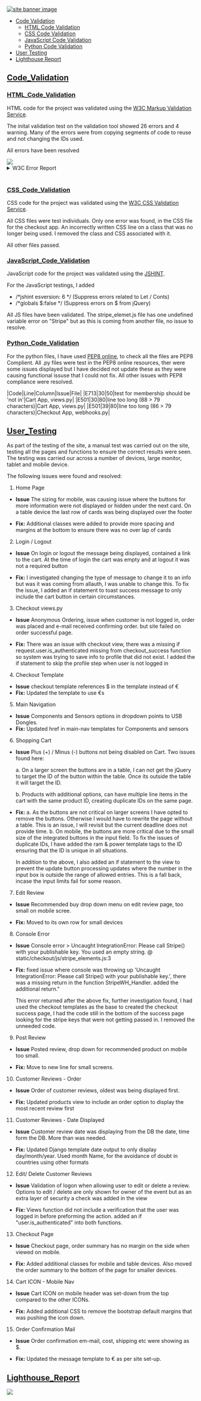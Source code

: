 <a href="https://pie-junkie.herokuapp.com"><img src="readme_assets/images/site_banner.jpg" target="_blank"
alt="site banner image" style="max-width:100%;"></img></a>

- [Code Validation](#Code_Validation)
    - [HTML Code Validation](#HTML_Code_Validation)
    - [CSS Code Validation](#CSS_Code_Validation)
    - [JavaScript Code Validation](#JavaScript_Code_Validation)
    - [Python Code Validation](#Python_Code_Validation)
- [User Testing](#Code_Validation)
- [Lighthouse Report](#Lighthouse_Report)


## **<ins>Code_Validation</ins>**


### <ins>HTML_Code_Validation</ins>
HTML code for the project was validated using the <a href="https://validator.w3.org/">W3C Markup Validation Service</a>.

The inital validation test on the validation tool showed 26 errors and 4 warning. 
Many of the errors were from copying segments of code to reuse and not changing the IDs used. 

All errors have been resolved

<img src="readme_assets/images/html_validation.jpg">




<details><summary>W3C Error Report</summary>

1. Error: Element li not allowed as child of element nav in this context. (Suppressing further errors from this subtree.)   
2. Error: Element li not allowed as child of element nav in this context. (Suppressing further errors from this subtree.)
3. Error: Duplicate ID user-options.
4. Warning: The first occurrence of ID user-options was here.
5. Error: Element li not allowed as child of element nav in this context. (Suppressing further errors from this subtree.)
6. Error: Start tag a seen but an element of the same type was already open.
7. Error: Stray end tag a.
8. Error: Duplicate ID home-link.
9. Warning: The first occurrence of ID home-link was here.
10. Error: Bad value /products/?category=All Raspberry Pi,raspberry_pi_4,raspberry_pi_3,raspberry_pi_zero,raspberry_pi_pico for attribute href on element a: Illegal character in query: space is not allowed.
11. Error: Duplicate ID sccessories-link.
12. Warning: The first occurrence of ID sccessories-link was here.
13. Error: Bad value /products/?category=All Kits,game_kit,project,mini_projects for attribute href on element a: Illegal character in query: space is not allowed.
14. Error: Attribute test not allowed on element h5 at this point.
15. Error: Attribute test not allowed on element h5 at this point.
16. Error: Attribute test not allowed on element h5 at this point.
17. Error: Attribute text-b not allowed on element h5 at this point.
18. Warning: The type attribute is unnecessary for JavaScript resources.
19. Error: End tag for body seen, but there were unclosed elements.
20. Error: Unclosed element div.
21. Error: The aria-labelledby attribute must point to an element in the same document.
22. Error: The aria-labelledby attribute must point to an element in the same document.
23. Error: The aria-labelledby attribute must point to an element in the same document.
24. Error: The aria-labelledby attribute must point to an element in the same document.
25. Error: The aria-labelledby attribute must point to an element in the same document.
26. Error: The aria-labelledby attribute must point to an element in the same document.<div class="dropdown-menu border-0" aria-labelledby="Accessories link">↩ 
27. Error: The aria-labelledby attribute must point to an element in the same document.
28. Error: The aria-labelledby attribute must point to an element in the same document.
29. Error: The aria-labelledby attribute must point to an element in the same document.
30. Error: The aria-labelledby attribute must point to an element in the same document.
    </details>
    <br>

### <ins>CSS_Code_Validation</ins>
CSS code for the project was validated using the <a href="https://jigsaw.w3.org/css-validator/">W3C CSS Validation Service</a>.

All CSS files were test individuals. Only one error was found, in the CSS file for the checkout app. An incorrectly written CSS line on a class that was no longer being used. I removed the class and CSS associated with it. 

All other files passed.

### <ins>JavaScript_Code_Validation</ins>
JavaScript code for the project was validated using the <a href="https://jshint.com/">JSHINT</a>.

For the JavaScript testings, I added
- /*jshint esversion: 6 */ (Suppress errors related to Let / Conts)
- /*globals $:false */ (Suppress errors on $ from jQuery)

All JS files have been validated. 
The stripe_elemet.js file has one undefined variable error on "Stripe" but as this is coming from another file, no issue to resolve.

### <ins>Python_Code_Validation</ins>
For the python files, I have used <a href="https://jshint.com/">PEP8 online</a>, to check all the files are PEP8 Complient. 
All .py files were test in the PEP8 online resources, ther were some issues displayed but I have decided not update these as they were causing functional issuse
that I could not fix.
All other issues with PEP8 compliance were resolved.

|Code|Line|Column|Issue|File|
|E713|30|50|test for membership should be 'not in'|Cart App, views.py|
|E501|30|80|line too long (88 > 79 characters)|Cart App, views.py|
|E501|39|80|line too long (86 > 79 characters)|Checkout App, webhooks.py|


## **<ins>User_Testing</ins>**

As part of the testing of the site, a manual test was carried out on the site, testing all the pages and functions to ensure the correct results were seen.
The testing was carried our across a number of devices, large monitor, tablet and mobile device.


The following issues were found and resolved:

1. Home Page
- **Issue**
    The sizing for mobile, was causing issue where the buttons for more information were not displayed or hidden under the next card. On a table device the last row of cards was being displayed over the footer

- **Fix:**
    Additional classes were added to provide more spacing and margins at the bottom to ensure there was no over lap of cards

2. Login / Logout
- **Issue**
    On login or logout the message being displayed, contained a link to the cart. At the time of login the cart was empty and at logout it was not a required button

- **Fix:**
    I investigated changing the type of message to change it to an info but was it was coming from allauth, I was unable to change this. 
    To fix the issue, I added an if statement to toast success message to only include the cart button in certain circumstances.

3. Checkout views.py
- **Issue**
    Anonymous Ordering, issue when customer is not logged in, order was placed and e-mail received confirming order. but site failed on order successful page.

- **Fix:**
    There was an issue with checkout view, there was a missing if request.user.is_authenticated missing from checkout_success function so system was trying to save info to profile that did not exist. 
    I added the if statement to skip the profile step when user is not logged in 

4. Checkout Template
- **Issue**
    checkout template references $ in the template instead of €
- **Fix:**
    Updated the template to use €s

5. Main Navigation
- **Issue**
    Components and Sensors options in dropdown points to USB Dongles.
- **Fix:**
    Updated href in main-nav templates for Components and sensors

6. Shopping Cart
- **Issue**
    Plus (+) / Minus (-) buttons not being disabled on Cart. Two issues found here:
    
    a. On a larger screen the buttons are in a table, I can not get the jQuery to target the ID of the button within the table. Once its outside the table it will target the ID. 
    
    b. Products with additional options, can have multiple line items in the cart with the same product ID, creating duplicate IDs on the same page. 

- **Fix:**
    a. As the buttons are not critical on larger screens I have opted to remove the buttons. Otherwise I would have to rewrite the page without a table.
        This is an issue, I will revisit but the current deadline does not provide time. 
    b. On mobile, the buttons are more critical due to the small size of the integrated buttons in the input field.
        To fix the issues of duplicate IDs, I have added the ram & power template tags to the ID ensuring that the ID is unique in all situations.

    In addition to the above, I also added an if statement to the view to prevent the update button processing updates where the number in the input box is
    outside the range of allowed entries. This is a fall back, incase the input limits fail for some reason.

7. Edit Review
- **Issue**
    Recommended buy drop down menu on edit review page, too small on mobile scree. 

- **Fix:**
    Moved to its own row for small devices

8. Console Error
- **Issue**
    Console error > Uncaught IntegrationError: Please call Stripe() with your publishable key. You used an empty string. @ static/checkout/js/stripe_elements.js:3
- **Fix:**
    fixed issue where console was throwing up 'Uncaught IntegrationError: Please call Stripe() with your publishable key.', 
    there was a missing return in the function StripeWH_Handler. added the additional return."

    This error returned after the above fix, further investigation found, I had used the checkout templates as the base to created the checkout success page,
    I had the code still in the bottom of the success page looking for the stripe keys that were not getting passed in. I removed the unneeded code.

9. Post Review
- **Issue**
    Posted review, drop down for recommended product on mobile too small.

- **Fix:**
    Move to new line for small screens.

10. Customer Reviews - Order
- **Issue**
    Order of customer reviews, oldest was being displayed first.

- **Fix:**
    Updated products view to include an order option to display the most recent review first

11. Customer Reviews - Date Displayed
- **Issue**
    Customer review date was displaying from the DB the date, time form the DB. More than was needed.

- **Fix:**
    Updated Django template date output to only display day/month/year.
    Used month Name, for the avoidance of doubt in countries using other formats

12. Edit/ Delete Customer Reviews
- **Issue**
    Validation of logon when allowing user to edit or delete a review.
    Options to edit / delete are only shown for owner of the event but as an extra layer of security a check was added in the view

- **Fix:**
    Views function did not include a verification that the user was logged in before preforming the action. added an if "user.is_authenticated" into both functions.

13. Checkout Page
- **Issue**
    Checkout page, order summary has no margin on the side when viewed on mobile.

- **Fix:**
    Added additional classes for mobile and table devices. 
    Also moved the order summary to the bottom of the page for smaller devices.

14. Cart ICON - Mobile Nav
- **Issue**
    Cart ICON on mobile header was set-down from the top compared to the other ICONs.

- **Fix:**
    Added additional CSS to remove the bootstrap default margins that was pushing the icon down.

15. Order Confirmation Mail
- **Issue**
     Order confirmation em-mail, cost, shipping etc were showing as $.
     
- **Fix:**
    Updated the message template to € as per site set-up.


## <ins>Lighthouse_Report</ins>

<img src="readme_assets/images/lighthouse_report.jpg">
